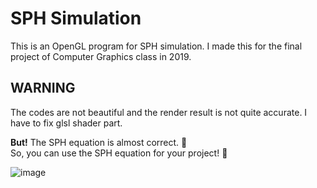# SPH Simulation
This is an OpenGL program for SPH simulation. I made this for the final project of Computer Graphics class in 2019.

## WARNING
The codes are not beautiful and the render result is not quite accurate.
I have to fix glsl shader part.

**But!** The SPH equation is almost correct. 🍔<br>
So, you can use the SPH equation for your project! 🥩

![image](https://user-images.githubusercontent.com/15605242/86241948-cf1adf00-bbde-11ea-8629-2087b57064a1.png)

